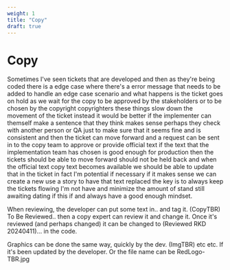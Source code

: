 ```yaml
---
weight: 1
title: "Copy"
draft: true
---
```


# Copy

Sometimes I've seen tickets that are developed and then as they're being coded there is a edge case where there's a error message that needs to be added to handle an edge case scenario and what happens is the ticket goes on hold as we wait for the copy to be approved by the stakeholders or to be chosen by the copyright copyrighters these things slow down the movement of the ticket instead it would be better if the implementer can themself make a sentence that they think makes sense perhaps they check with another person or QA just to make sure that it seems fine and is consistent and then the ticket can move forward and a request can be sent in to the copy team to approve or provide official text if the text that the implementation team has chosen is good enough for production then the tickets should be able to move forward should not be held back and when the official text copy text becomes available we should be able to update that in the ticket in fact I'm potential if necessary if it makes sense we can create a new use a story to have that text replaced the key is to always keep the tickets flowing I'm not have and minimize the amount of stand still awaiting dating if this if and always have a good enough mindset. 


When reviewing, the developer can put some text in.. and tag it. (CopyTBR)  To Be Reviewed.. then a copy expert can review it and change it. Once it's reviewed (and perhaps changed) it can be changed to (Reviewed RKD 20240411)... in the code.

Graphics can be done the same way, quickly by the dev. (ImgTBR) etc etc. If it's been updated by the developer. Or the file name can be RedLogo-TBR.jpg

